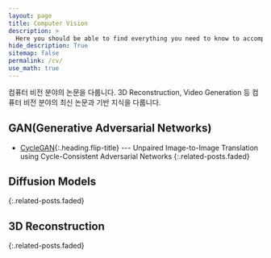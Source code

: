 ```yaml
---
layout: page
title: Computer Vision
description: >
  Here you should be able to find everything you need to know to accomplish the most common tasks when blogging with Hydejack.
hide_description: True
sitemap: false
permalink: /cv/
use_math: true
---
```


컴퓨터 비전 분야의 논문을 다룹니다. 3D Reconstruction, Video Generation 등 컴퓨터 비전 분야의 최신 논문과 기반 지식을 다룹니다.

## GAN(Generative Adversarial Networks)
* [CycleGAN]{:.heading.flip-title} --- Unpaired Image-to-Image Translation using Cycle-Consistent Adversarial Networks
{:.related-posts.faded}

## Diffusion Models
{:.related-posts.faded}

## 3D Reconstruction
{:.related-posts.faded}


[CycleGAN]: https://agency301.github.io/computer-vision/2023-07-29-Unpaired-Image-to-Image-Translation-using-Cycle-Consistent-Adversarial-Networks/
